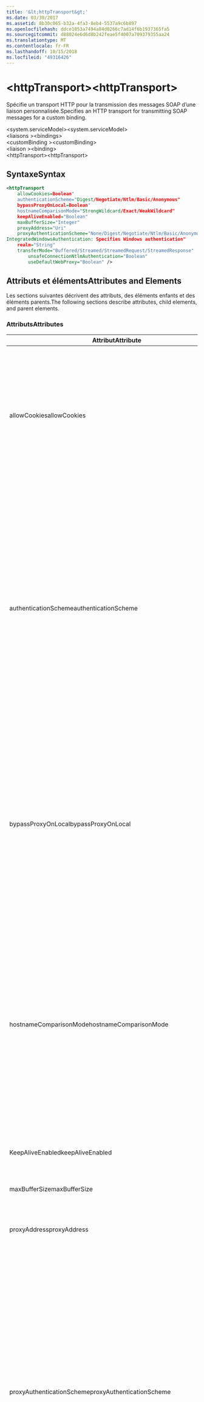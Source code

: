 ```yaml
---
title: '&lt;httpTransport&gt;'
ms.date: 03/30/2017
ms.assetid: 8b30c065-b32a-4fa3-8eb4-5537a9c6b897
ms.openlocfilehash: ddce1053a7494a84d0266c7ad14f6b1937365fa5
ms.sourcegitcommit: d88024e6d6d8b242feae5f4007a709379355aa24
ms.translationtype: MT
ms.contentlocale: fr-FR
ms.lasthandoff: 10/15/2018
ms.locfileid: "49316426"
---
```

# <a name="lthttptransportgt"></a><span data-ttu-id="aa8fc-102">&lt;httpTransport&gt;</span><span class="sxs-lookup"><span data-stu-id="aa8fc-102">&lt;httpTransport&gt;</span></span>
<span data-ttu-id="aa8fc-103">Spécifie un transport HTTP pour la transmission des messages SOAP d’une liaison personnalisée.</span><span class="sxs-lookup"><span data-stu-id="aa8fc-103">Specifies an HTTP transport for transmitting SOAP messages for a custom binding.</span></span>  
  
 <span data-ttu-id="aa8fc-104">\<system.serviceModel></span><span class="sxs-lookup"><span data-stu-id="aa8fc-104">\<system.serviceModel></span></span>  
<span data-ttu-id="aa8fc-105">\<liaisons ></span><span class="sxs-lookup"><span data-stu-id="aa8fc-105">\<bindings></span></span>  
<span data-ttu-id="aa8fc-106">\<customBinding ></span><span class="sxs-lookup"><span data-stu-id="aa8fc-106">\<customBinding></span></span>  
<span data-ttu-id="aa8fc-107">\<liaison ></span><span class="sxs-lookup"><span data-stu-id="aa8fc-107">\<binding></span></span>  
<span data-ttu-id="aa8fc-108">\<httpTransport></span><span class="sxs-lookup"><span data-stu-id="aa8fc-108">\<httpTransport></span></span>  
  
## <a name="syntax"></a><span data-ttu-id="aa8fc-109">Syntaxe</span><span class="sxs-lookup"><span data-stu-id="aa8fc-109">Syntax</span></span>  
  
```xml  
<httpTransport  
    allowCookies=Boolean"  
    authenticationScheme="Digest/Negotiate/Ntlm/Basic/Anonymous"  
    bypassProxyOnLocal=Boolean"  
    hostnameComparisonMode="StrongWildcard/Exact/WeakWildcard"  
    keepAliveEnabled="Boolean"  
    maxBufferSize="Integer"  
    proxyAddress="Uri"  
    proxyAuthenticationScheme="None/Digest/Negotiate/Ntlm/Basic/Anonymous"  
IntegratedWindowsAuthentication: Specifies Windows authentication"  
    realm="String"  
    transferMode="Buffered/Streamed/StreamedRequest/StreamedResponse"  
        unsafeConnectionNtlmAuthentication="Boolean"  
        useDefaultWebProxy="Boolean" />  
```  
  
## <a name="attributes-and-elements"></a><span data-ttu-id="aa8fc-110">Attributs et éléments</span><span class="sxs-lookup"><span data-stu-id="aa8fc-110">Attributes and Elements</span></span>  
 <span data-ttu-id="aa8fc-111">Les sections suivantes décrivent des attributs, des éléments enfants et des éléments parents.</span><span class="sxs-lookup"><span data-stu-id="aa8fc-111">The following sections describe attributes, child elements, and parent elements.</span></span>  
  
### <a name="attributes"></a><span data-ttu-id="aa8fc-112">Attributs</span><span class="sxs-lookup"><span data-stu-id="aa8fc-112">Attributes</span></span>  
  
|<span data-ttu-id="aa8fc-113">Attribut</span><span class="sxs-lookup"><span data-stu-id="aa8fc-113">Attribute</span></span>|<span data-ttu-id="aa8fc-114">Description</span><span class="sxs-lookup"><span data-stu-id="aa8fc-114">Description</span></span>|  
|---------------|-----------------|  
|<span data-ttu-id="aa8fc-115">allowCookies</span><span class="sxs-lookup"><span data-stu-id="aa8fc-115">allowCookies</span></span>|<span data-ttu-id="aa8fc-116">Valeur booléenne qui spécifie si le client accepte les cookies et les propage dans de futures demandes.</span><span class="sxs-lookup"><span data-stu-id="aa8fc-116">A Boolean value that specifies whether the client accepts cookies and propagates them on future requests.</span></span> <span data-ttu-id="aa8fc-117">La valeur par défaut est `false`.</span><span class="sxs-lookup"><span data-stu-id="aa8fc-117">The default is `false`.</span></span><br /><br /> <span data-ttu-id="aa8fc-118">Vous pouvez utiliser cet attribut lorsque vous interagissez avec les services Web ASMX qui utilisent des cookies.</span><span class="sxs-lookup"><span data-stu-id="aa8fc-118">You can use this attribute when you interact with ASMX Web services that use cookies.</span></span> <span data-ttu-id="aa8fc-119">De cette manière, vous avez la certitude que les cookies retournés par le serveur sont automatiquement copiés dans toutes les futures demandes du client pour ce service.</span><span class="sxs-lookup"><span data-stu-id="aa8fc-119">In this way, you can be sure that the cookies returned from the server are automatically copied to all future client requests for that service.</span></span>|  
|<span data-ttu-id="aa8fc-120">authenticationScheme</span><span class="sxs-lookup"><span data-stu-id="aa8fc-120">authenticationScheme</span></span>|<span data-ttu-id="aa8fc-121">Spécifie le protocole utilisé pour authentifier des demandes du client qui sont traitées par un écouteur HTTP.</span><span class="sxs-lookup"><span data-stu-id="aa8fc-121">Specifies the protocol used to authenticate client requests being processed by an HTTP listener.</span></span> <span data-ttu-id="aa8fc-122">Les valeurs valides sont les suivantes :</span><span class="sxs-lookup"><span data-stu-id="aa8fc-122">Valid values include the following:</span></span><br /><br /> <span data-ttu-id="aa8fc-123">-Digest : Spécifie l’authentification digest.</span><span class="sxs-lookup"><span data-stu-id="aa8fc-123">-   Digest: Specifies digest authentication.</span></span><br /><span data-ttu-id="aa8fc-124">-Negotiate : Négocie avec le client pour déterminer le schéma d’authentification.</span><span class="sxs-lookup"><span data-stu-id="aa8fc-124">-   Negotiate: Negotiates with the client to determine the authentication scheme.</span></span> <span data-ttu-id="aa8fc-125">Si le client et le serveur prennent tous les deux en charge Kerberos, ce protocole est utilisé ; sinon, NTLM est utilisé.</span><span class="sxs-lookup"><span data-stu-id="aa8fc-125">If both client and server support Kerberos, it is used; otherwise, NTLM is used.</span></span><br /><span data-ttu-id="aa8fc-126">-Ntlm : Spécifie l’authentification NTLM.</span><span class="sxs-lookup"><span data-stu-id="aa8fc-126">-   Ntlm: Specifies NTLM authentication.</span></span><br /><span data-ttu-id="aa8fc-127">-Basic : Spécifie l’authentification de base.</span><span class="sxs-lookup"><span data-stu-id="aa8fc-127">-   Basic: Specifies basic authentication.</span></span><br /><span data-ttu-id="aa8fc-128">-Anonymous : Spécifie l’authentification anonyme.</span><span class="sxs-lookup"><span data-stu-id="aa8fc-128">-   Anonymous: Specifies anonymous authentication.</span></span><br /><br /> <span data-ttu-id="aa8fc-129">La valeur par défaut est Anonymous.</span><span class="sxs-lookup"><span data-stu-id="aa8fc-129">The default is Anonymous.</span></span> <span data-ttu-id="aa8fc-130">Cet attribut est de type <xref:System.Net.AuthenticationSchemes>.</span><span class="sxs-lookup"><span data-stu-id="aa8fc-130">This attribute is of type <xref:System.Net.AuthenticationSchemes>.</span></span> <span data-ttu-id="aa8fc-131">Cet attribut ne peut être défini qu'une fois.</span><span class="sxs-lookup"><span data-stu-id="aa8fc-131">This attribute can only be set once.</span></span>|  
|<span data-ttu-id="aa8fc-132">bypassProxyOnLocal</span><span class="sxs-lookup"><span data-stu-id="aa8fc-132">bypassProxyOnLocal</span></span>|<span data-ttu-id="aa8fc-133">Valeur booléenne qui indique s'il faut ignorer le serveur proxy pour les adresses locales.</span><span class="sxs-lookup"><span data-stu-id="aa8fc-133">A Boolean value that indicates whether to bypass the proxy server for local addresses.</span></span> <span data-ttu-id="aa8fc-134">La valeur par défaut est `false`.</span><span class="sxs-lookup"><span data-stu-id="aa8fc-134">The default is `false`.</span></span><br /><br /> <span data-ttu-id="aa8fc-135">Une adresse locale est une adresse sur le réseau local ou l'intranet.</span><span class="sxs-lookup"><span data-stu-id="aa8fc-135">A local address is one that is on the local LAN or intranet.</span></span><br /><br /> <span data-ttu-id="aa8fc-136">Windows Communication Foundation (WCF) ignore toujours le proxy si l’adresse de service commence par `http://localhost`.</span><span class="sxs-lookup"><span data-stu-id="aa8fc-136">Windows Communication Foundation (WCF) always ignores the proxy if the service address begins with `http://localhost`.</span></span><br /><br /> <span data-ttu-id="aa8fc-137">Utilisez le nom d'hôte plutôt que localhost si vous souhaitez que les clients passent par un proxy lorsqu'ils communiquent avec des services sur le même ordinateur.</span><span class="sxs-lookup"><span data-stu-id="aa8fc-137">You should use the host name rather than localhost if you want clients to go through a proxy when talking to services on the same machine.</span></span>|  
|<span data-ttu-id="aa8fc-138">hostnameComparisonMode</span><span class="sxs-lookup"><span data-stu-id="aa8fc-138">hostnameComparisonMode</span></span>|<span data-ttu-id="aa8fc-139">Spécifie le mode de comparaison du nom d'hôte HTTP utilisé pour analyser des URI.</span><span class="sxs-lookup"><span data-stu-id="aa8fc-139">Specifies the HTTP hostname comparison mode used to parse URIs.</span></span> <span data-ttu-id="aa8fc-140">Les valeurs valides sont :</span><span class="sxs-lookup"><span data-stu-id="aa8fc-140">Valid values are,</span></span><br /><br /> <span data-ttu-id="aa8fc-141">-StrongWildcard : (« + ») correspond à tous les noms d’hôtes possibles dans le contexte du schéma spécifié, le port et l’URI relatif.</span><span class="sxs-lookup"><span data-stu-id="aa8fc-141">-   StrongWildcard: ("+") matches all possible hostnames in the context of the specified scheme, port and relative URI.</span></span><br /><span data-ttu-id="aa8fc-142">-Exact : aucun des caractères génériques</span><span class="sxs-lookup"><span data-stu-id="aa8fc-142">-   Exact: no wildcards</span></span><br /><span data-ttu-id="aa8fc-143">-WeakWildcard : («\*») correspond au nom d’hôte possible dans le contexte de schéma spécifié, le port et le UIR relatif qui n’ont pas été trouvées explicitement ou via un mécanisme générique fort.</span><span class="sxs-lookup"><span data-stu-id="aa8fc-143">-   WeakWildcard: ("\*") matches all possible hostname in the context of the specified scheme, port and relative UIR that have not been matched explicitly or through the strong wildcard mechanism.</span></span><br /><br /> <span data-ttu-id="aa8fc-144">La valeur par défaut est StrongWildcard.</span><span class="sxs-lookup"><span data-stu-id="aa8fc-144">The default is StrongWildcard.</span></span> <span data-ttu-id="aa8fc-145">Cet attribut est de type `System.ServiceModel.HostnameComparisonMode`.</span><span class="sxs-lookup"><span data-stu-id="aa8fc-145">This attribute is of type `System.ServiceModel.HostnameComparisonMode`.</span></span>|  
|<span data-ttu-id="aa8fc-146">KeepAliveEnabled</span><span class="sxs-lookup"><span data-stu-id="aa8fc-146">keepAliveEnabled</span></span>|<span data-ttu-id="aa8fc-147">Valeur booléenne qui spécifie si une connexion persistante doit être établie avec la ressource Internet.</span><span class="sxs-lookup"><span data-stu-id="aa8fc-147">A Boolean value that specifies whether to make a persistent connection to the internet resource.</span></span>|  
|<span data-ttu-id="aa8fc-148">maxBufferSize</span><span class="sxs-lookup"><span data-stu-id="aa8fc-148">maxBufferSize</span></span>|<span data-ttu-id="aa8fc-149">Entier positif qui spécifie la taille maximale de la mémoire tampon.</span><span class="sxs-lookup"><span data-stu-id="aa8fc-149">A positive integer that specifies the maximum size of the buffer.</span></span> <span data-ttu-id="aa8fc-150">La valeur par défaut est 524 288.</span><span class="sxs-lookup"><span data-stu-id="aa8fc-150">The default is 524288</span></span>|  
|<span data-ttu-id="aa8fc-151">proxyAddress</span><span class="sxs-lookup"><span data-stu-id="aa8fc-151">proxyAddress</span></span>|<span data-ttu-id="aa8fc-152">URI qui spécifie l'adresse du proxy HTTP.</span><span class="sxs-lookup"><span data-stu-id="aa8fc-152">A URI that specifies the address of the HTTP proxy.</span></span> <span data-ttu-id="aa8fc-153">Si `useSystemWebProxy` est `true`, ce paramètre doit avoir la valeur `null`.</span><span class="sxs-lookup"><span data-stu-id="aa8fc-153">If `useSystemWebProxy` is `true`, this setting must be `null`.</span></span> <span data-ttu-id="aa8fc-154">La valeur par défaut est `null`.</span><span class="sxs-lookup"><span data-stu-id="aa8fc-154">The default is `null`.</span></span>|  
|<span data-ttu-id="aa8fc-155">proxyAuthenticationScheme</span><span class="sxs-lookup"><span data-stu-id="aa8fc-155">proxyAuthenticationScheme</span></span>|<span data-ttu-id="aa8fc-156">Spécifie le protocole utilisé pour l'authentification des demandes du client qui sont traitées par un proxy HTTP.</span><span class="sxs-lookup"><span data-stu-id="aa8fc-156">Specifies the protocol used for authenticating client requests being processed by an HTTP proxy.</span></span> <span data-ttu-id="aa8fc-157">Les valeurs valides sont les suivantes :</span><span class="sxs-lookup"><span data-stu-id="aa8fc-157">Valid values include the following:</span></span><br /><br /> <span data-ttu-id="aa8fc-158">-None : Aucune authentification n’est effectuée.</span><span class="sxs-lookup"><span data-stu-id="aa8fc-158">-   None: No authentication is performed.</span></span><br /><span data-ttu-id="aa8fc-159">-Digest : Spécifie l’authentification digest.</span><span class="sxs-lookup"><span data-stu-id="aa8fc-159">-   Digest: Specifies digest authentication.</span></span><br /><span data-ttu-id="aa8fc-160">-Negotiate : Négocie avec le client pour déterminer le schéma d’authentification.</span><span class="sxs-lookup"><span data-stu-id="aa8fc-160">-   Negotiate: Negotiates with the client to determine the authentication scheme.</span></span> <span data-ttu-id="aa8fc-161">Si le client et le serveur prennent tous les deux en charge Kerberos, ce protocole est utilisé ; sinon, NTLM est utilisé.</span><span class="sxs-lookup"><span data-stu-id="aa8fc-161">If both client and server support Kerberos, it is used; otherwise, NTLM is used.</span></span><br /><span data-ttu-id="aa8fc-162">-Ntlm : Spécifie l’authentification NTLM.</span><span class="sxs-lookup"><span data-stu-id="aa8fc-162">-   Ntlm: Specifies NTLM authentication.</span></span><br /><span data-ttu-id="aa8fc-163">-Basic : Spécifie l’authentification de base.</span><span class="sxs-lookup"><span data-stu-id="aa8fc-163">-   Basic: Specifies basic authentication.</span></span><br /><span data-ttu-id="aa8fc-164">-Anonymous : Spécifie l’authentification anonyme.</span><span class="sxs-lookup"><span data-stu-id="aa8fc-164">-   Anonymous: Specifies anonymous authentication.</span></span><br /><span data-ttu-id="aa8fc-165">-IntegratedWindowsAuthentication : Spécifie l’authentification Windows.</span><span class="sxs-lookup"><span data-stu-id="aa8fc-165">-   IntegratedWindowsAuthentication: Specifies Windows authentication.</span></span><br /><br /> <span data-ttu-id="aa8fc-166">La valeur par défaut est Anonymous.</span><span class="sxs-lookup"><span data-stu-id="aa8fc-166">The default is Anonymous.</span></span> <span data-ttu-id="aa8fc-167">Cet attribut est de type <xref:System.Net.AuthenticationSchemes>.</span><span class="sxs-lookup"><span data-stu-id="aa8fc-167">This attribute is of type <xref:System.Net.AuthenticationSchemes>.</span></span>|  
|<span data-ttu-id="aa8fc-168">realm</span><span class="sxs-lookup"><span data-stu-id="aa8fc-168">realm</span></span>|<span data-ttu-id="aa8fc-169">Chaîne qui spécifie le domaine à utiliser sur le proxy/serveur.</span><span class="sxs-lookup"><span data-stu-id="aa8fc-169">A string that specifies the realm to use on the proxy/server.</span></span> <span data-ttu-id="aa8fc-170">La valeur par défaut est une chaîne vide.</span><span class="sxs-lookup"><span data-stu-id="aa8fc-170">The default is an empty string.</span></span><br /><br /> <span data-ttu-id="aa8fc-171">Les serveurs utilisent des domaines pour partitionner des ressources protégées.</span><span class="sxs-lookup"><span data-stu-id="aa8fc-171">Servers use realms to partition protected resources.</span></span> <span data-ttu-id="aa8fc-172">Chaque partition peut posséder son propre schéma d'authentification et/ou sa base de données d'autorisation.</span><span class="sxs-lookup"><span data-stu-id="aa8fc-172">Each partition can have its own authentication scheme and/or authorization database.</span></span> <span data-ttu-id="aa8fc-173">Les domaines sont utilisés uniquement pour les authentifications Digest et de base.</span><span class="sxs-lookup"><span data-stu-id="aa8fc-173">Realms are used only for basic and digest authentication.</span></span> <span data-ttu-id="aa8fc-174">Lorsqu'un client est correctement authentifié, l'authentification est valide pour toutes les ressources contenues dans un domaine donné.</span><span class="sxs-lookup"><span data-stu-id="aa8fc-174">After a client successfully authenticates, the authentication is valid for all resources in a given realm.</span></span> <span data-ttu-id="aa8fc-175">Pour obtenir une description détaillée des domaines, consultez la RFC 2617 à le [site Web IETF](https://www.ietf.org).</span><span class="sxs-lookup"><span data-stu-id="aa8fc-175">For a detailed description of realms, see RFC 2617 at the [IETF website](https://www.ietf.org).</span></span>|  
|<span data-ttu-id="aa8fc-176">transferMode</span><span class="sxs-lookup"><span data-stu-id="aa8fc-176">transferMode</span></span>|<span data-ttu-id="aa8fc-177">Spécifie si les messages sont mis en mémoire tampon ou transmis en continu ou s'il s'agit d'une demande ou d'une réponse.</span><span class="sxs-lookup"><span data-stu-id="aa8fc-177">Specifies whether messages are buffered or streamed or a request or response.</span></span> <span data-ttu-id="aa8fc-178">Les valeurs valides sont les suivantes :</span><span class="sxs-lookup"><span data-stu-id="aa8fc-178">Valid values include the following:</span></span><br /><br /> <span data-ttu-id="aa8fc-179">-Mise en mémoire tampon : Les messages de demande et de réponse sont mis en mémoire tampon.</span><span class="sxs-lookup"><span data-stu-id="aa8fc-179">-   Buffered: The request and response messages are buffered.</span></span><br /><span data-ttu-id="aa8fc-180">-Transmis en continu : Les messages de demande et de réponse sont transmis en continu.</span><span class="sxs-lookup"><span data-stu-id="aa8fc-180">-   Streamed: The request and response messages are streamed.</span></span><br /><span data-ttu-id="aa8fc-181">-StreamedRequest : Le message de demande est transmis en continu et le message de réponse est mis en mémoire tampon.</span><span class="sxs-lookup"><span data-stu-id="aa8fc-181">-   StreamedRequest: The request message is streamed and the response message is buffered.</span></span><br /><span data-ttu-id="aa8fc-182">-StreamedResponse : Le message de demande est mis en mémoire tampon et le message de réponse est transmis en continu.</span><span class="sxs-lookup"><span data-stu-id="aa8fc-182">-   StreamedResponse: The request message is buffered and the response message is streamed.</span></span><br /><br /> <span data-ttu-id="aa8fc-183">La valeur par défaut est Buffered.</span><span class="sxs-lookup"><span data-stu-id="aa8fc-183">The default is Buffered.</span></span> <span data-ttu-id="aa8fc-184">Cet attribut est de type <xref:System.ServiceModel.TransferMode>.</span><span class="sxs-lookup"><span data-stu-id="aa8fc-184">This attribute is of type <xref:System.ServiceModel.TransferMode> .</span></span>|  
|<span data-ttu-id="aa8fc-185">unsafeConnectionNtlmAuthentication</span><span class="sxs-lookup"><span data-stu-id="aa8fc-185">unsafeConnectionNtlmAuthentication</span></span>|<span data-ttu-id="aa8fc-186">Valeur booléenne qui spécifie si le partage de connexion potentiellement dangereux est activé sur le serveur.</span><span class="sxs-lookup"><span data-stu-id="aa8fc-186">A Boolean value that specifies whether Unsafe Connection Sharing is enabled on the server.</span></span> <span data-ttu-id="aa8fc-187">La valeur par défaut est `false`.</span><span class="sxs-lookup"><span data-stu-id="aa8fc-187">The default is `false`.</span></span> <span data-ttu-id="aa8fc-188">S'il est activé, l'authentification NTLM est exécutée une fois sur chaque connexion TCP.</span><span class="sxs-lookup"><span data-stu-id="aa8fc-188">If enabled, NTLM authentication is performed once on each TCP connection.</span></span>|  
|<span data-ttu-id="aa8fc-189">useDefaultWebProxy</span><span class="sxs-lookup"><span data-stu-id="aa8fc-189">useDefaultWebProxy</span></span>|<span data-ttu-id="aa8fc-190">Valeur booléenne qui spécifie si les paramètres proxy à l'échelle de l'ordinateur sont utilisés plutôt que ceux spécifiques à l'utilisateur.</span><span class="sxs-lookup"><span data-stu-id="aa8fc-190">A Boolean value that specifies whether the machine-wide proxy settings are used rather than the user specific settings.</span></span> <span data-ttu-id="aa8fc-191">La valeur par défaut est `true`.</span><span class="sxs-lookup"><span data-stu-id="aa8fc-191">The default is `true`.</span></span>|  
  
### <a name="child-elements"></a><span data-ttu-id="aa8fc-192">Éléments enfants</span><span class="sxs-lookup"><span data-stu-id="aa8fc-192">Child Elements</span></span>  
 <span data-ttu-id="aa8fc-193">Aucun.</span><span class="sxs-lookup"><span data-stu-id="aa8fc-193">None</span></span>  
  
### <a name="parent-elements"></a><span data-ttu-id="aa8fc-194">Éléments parents</span><span class="sxs-lookup"><span data-stu-id="aa8fc-194">Parent Elements</span></span>  
  
|<span data-ttu-id="aa8fc-195">Élément</span><span class="sxs-lookup"><span data-stu-id="aa8fc-195">Element</span></span>|<span data-ttu-id="aa8fc-196">Description</span><span class="sxs-lookup"><span data-stu-id="aa8fc-196">Description</span></span>|  
|-------------|-----------------|  
|[<span data-ttu-id="aa8fc-197">\<liaison ></span><span class="sxs-lookup"><span data-stu-id="aa8fc-197">\<binding></span></span>](../../../../../docs/framework/misc/binding.md)|<span data-ttu-id="aa8fc-198">Définit toutes les fonctions de liaison d’une liaison personnalisée.</span><span class="sxs-lookup"><span data-stu-id="aa8fc-198">Defines all binding capabilities of the custom binding.</span></span>|  
  
## <a name="remarks"></a><span data-ttu-id="aa8fc-199">Notes</span><span class="sxs-lookup"><span data-stu-id="aa8fc-199">Remarks</span></span>  
 <span data-ttu-id="aa8fc-200">L’élément `httpTransport` constitue le point de départ pour créer une liaison personnalisée qui implémente le protocole de transport HTTP.</span><span class="sxs-lookup"><span data-stu-id="aa8fc-200">The `httpTransport` element is the starting point for creating a custom binding that implements the HTTP transport protocol.</span></span> <span data-ttu-id="aa8fc-201">HTTP est le principal transport utilisé à des fins d'interopérabilité.</span><span class="sxs-lookup"><span data-stu-id="aa8fc-201">HTTP is the primary transport used for interoperability purposes.</span></span> <span data-ttu-id="aa8fc-202">Ce transport est pris en charge par Windows Communication Foundation (WCF) pour garantir l’interopérabilité avec les autres piles de services Web non - WCF.</span><span class="sxs-lookup"><span data-stu-id="aa8fc-202">This transport is supported by the Windows Communication Foundation (WCF) to ensure interoperability with other non-WCF Web services stacks.</span></span>  
  
## <a name="see-also"></a><span data-ttu-id="aa8fc-203">Voir aussi</span><span class="sxs-lookup"><span data-stu-id="aa8fc-203">See Also</span></span>  
 <xref:System.ServiceModel.Configuration.HttpTransportElement>  
 <xref:System.ServiceModel.Channels.HttpTransportBindingElement>  
 <xref:System.ServiceModel.Channels.TransportBindingElement>  
 <xref:System.ServiceModel.Channels.CustomBinding>  
 [<span data-ttu-id="aa8fc-204">Transports</span><span class="sxs-lookup"><span data-stu-id="aa8fc-204">Transports</span></span>](../../../../../docs/framework/wcf/feature-details/transports.md)  
 [<span data-ttu-id="aa8fc-205">Choix d’un transport</span><span class="sxs-lookup"><span data-stu-id="aa8fc-205">Choosing a Transport</span></span>](../../../../../docs/framework/wcf/feature-details/choosing-a-transport.md)  
 [<span data-ttu-id="aa8fc-206">Liaisons</span><span class="sxs-lookup"><span data-stu-id="aa8fc-206">Bindings</span></span>](../../../../../docs/framework/wcf/bindings.md)  
 [<span data-ttu-id="aa8fc-207">Extension de liaisons</span><span class="sxs-lookup"><span data-stu-id="aa8fc-207">Extending Bindings</span></span>](../../../../../docs/framework/wcf/extending/extending-bindings.md)  
 [<span data-ttu-id="aa8fc-208">Liaisons personnalisées</span><span class="sxs-lookup"><span data-stu-id="aa8fc-208">Custom Bindings</span></span>](../../../../../docs/framework/wcf/extending/custom-bindings.md)  
 [<span data-ttu-id="aa8fc-209">\<customBinding></span><span class="sxs-lookup"><span data-stu-id="aa8fc-209">\<customBinding></span></span>](../../../../../docs/framework/configure-apps/file-schema/wcf/custombinding.md)
